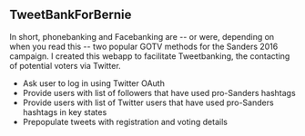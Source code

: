 ## TweetBankForBernie

In short, phonebanking and Facebanking are -- or were, depending on when you read this -- two popular GOTV methods for the Sanders 2016 campaign. I created this webapp to facilitate Tweetbanking, the contacting of potential voters via Twitter.

* Ask user to log in using Twitter OAuth
* Provide users with list of followers that have used pro-Sanders hashtags
* Provide users with list of Twitter users that have used pro-Sanders hashtags in key states
* Prepopulate tweets with registration and voting details
